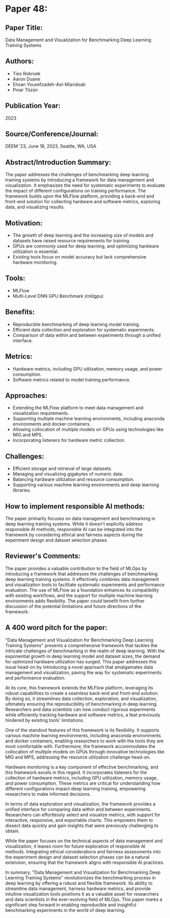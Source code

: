 # Paper 48:

## Paper Title:
Data Management and Visualization for Benchmarking Deep Learning Training Systems

## Authors:
- Ties Robroek
- Aaron Duane
- Ehsan Yousefzadeh-Asl-Miandoab
- Pınar Tözün

## Publication Year: 
2023

## Source/Conference/Journal:
DEEM ’23, June 18, 2023, Seattle, WA, USA

## Abstract/Introduction Summary:
The paper addresses the challenges of benchmarking deep learning training systems by introducing a framework for data management and visualization. It emphasizes the need for systematic experiments to evaluate the impact of different configurations on training performance. The framework builds upon the MLFlow platform, providing a back-end and front-end solution for collecting hardware and software metrics, exploring data, and visualizing results.

## Motivation:
- The growth of deep learning and the increasing size of models and datasets have raised resource requirements for training.
- GPUs are commonly used for deep learning, and optimizing hardware utilization is essential.
- Existing tools focus on model accuracy but lack comprehensive hardware monitoring.

## Tools:
- MLFlow
- Multi-Level DNN GPU Benchmark (mldgpu)

## Benefits:
- Reproducible benchmarking of deep learning model training.
- Efficient data collection and exploration for systematic experiments.
- Comparison of data within and between experiments through a unified interface.

## Metrics:
- Hardware metrics, including GPU utilization, memory usage, and power consumption.
- Software metrics related to model training performance.

## Approaches:
- Extending the MLFlow platform to meet data management and visualization requirements.
- Supporting multiple machine learning environments, including anaconda environments and docker containers.
- Allowing collocation of multiple models on GPUs using technologies like MIG and MPS.
- Incorporating listeners for hardware metric collection.

## Challenges:
- Efficient storage and retrieval of large datasets.
- Managing and visualizing gigabytes of numeric data.
- Balancing hardware utilization and resource consumption.
- Supporting various machine learning environments and deep learning libraries.

## How to implement responsible AI methods:
The paper primarily focuses on data management and benchmarking in deep learning training systems. While it doesn't explicitly address responsible AI methods, responsible AI can be integrated into the framework by considering ethical and fairness aspects during the experiment design and dataset selection phases.

## Reviewer's Comments:
The paper provides a valuable contribution to the field of MLOps by introducing a framework that addresses the challenges of benchmarking deep learning training systems. It effectively combines data management and visualization tools to facilitate systematic experiments and performance evaluation. The use of MLFlow as a foundation enhances its compatibility with existing workflows, and the support for multiple machine learning environments adds flexibility. The paper could benefit from further discussion of the potential limitations and future directions of the framework.

## A 400 word pitch for the paper:
"Data Management and Visualization for Benchmarking Deep Learning Training Systems" presents a comprehensive framework that tackles the intricate challenges of benchmarking in the realm of deep learning. With the exponential growth in deep learning model and dataset sizes, the demand for optimized hardware utilization has surged. This paper addresses this issue head-on by introducing a novel approach that amalgamates data management and visualization, paving the way for systematic experiments and performance evaluation.

At its core, this framework extends the MLFlow platform, leveraging its robust capabilities to create a seamless back-end and front-end solution. By doing so, it streamlines data collection, exploration, and visualization, ultimately ensuring the reproducibility of benchmarking in deep learning. Researchers and data scientists can now conduct rigorous experiments while efficiently tracking hardware and software metrics, a feat previously hindered by existing tools' limitations.

One of the standout features of this framework is its flexibility. It supports various machine learning environments, including anaconda environments and docker containers, enabling researchers to work with the tools they are most comfortable with. Furthermore, the framework accommodates the collocation of multiple models on GPUs through innovative technologies like MIG and MPS, addressing the resource utilization challenge head-on.

Hardware monitoring is a key component of effective benchmarking, and this framework excels in this regard. It incorporates listeners for the collection of hardware metrics, including GPU utilization, memory usage, and power consumption. These metrics are critical for understanding how different configurations impact deep learning training, empowering researchers to make informed decisions.

In terms of data exploration and visualization, the framework provides a unified interface for comparing data within and between experiments. Researchers can effortlessly select and visualize metrics, with support for interactive, responsive, and exportable charts. This empowers them to dissect data quickly and gain insights that were previously challenging to obtain.

While the paper focuses on the technical aspects of data management and visualization, it leaves room for future exploration of responsible AI methods. Integrating ethical considerations and fairness assessments into the experiment design and dataset selection phases can be a natural extension, ensuring that the framework aligns with responsible AI practices.

In summary, "Data Management and Visualization for Benchmarking Deep Learning Training Systems" revolutionizes the benchmarking process in deep learning by offering a robust and flexible framework. Its ability to streamline data management, harness hardware metrics, and provide intuitive visualization tools positions it as a valuable asset for researchers and data scientists in the ever-evolving field of MLOps. This paper marks a significant step forward in enabling reproducible and insightful benchmarking experiments in the world of deep learning.
